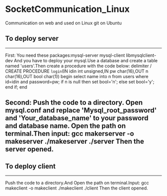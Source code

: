 # SocketCommunication_Linux
Communication on web and used on Linux
git on Ubuntu

## To deploy server
---
First:
You need these packages:mysql-server mysql-client libmysqlclient-dev
And you have to deploy your mysql.Use a database and create a table named 'users'.Then create a procedure with the code below:
delimiter /
CREATE PROCEDURE `login`(IN idin int unsigned,IN pw char(16),OUT n char(16),OUT bool char(1))
	begin
	select name into n from users where id=idin and password=pw;
	if n is null then set bool='n';
	else set bool='y';
	end if;
	end

Second:
Push the code to a directory.
Open mysql.conf and replace 'Mysql_root_password' and 'Your_database_name' to your password and database name.
Open the path on terminal.Then input:
gcc makerserver -o makeserver
./makeserver
./server
Then the server opened.
---
## To deploy client
---
Push the code to a directory.And Open the path on terminal.Input:
gcc makeclient -o makeclient
./makeclient
./client
Then the client opened.
